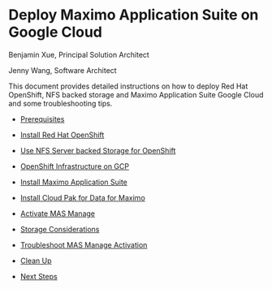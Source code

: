 # Deploy Maximo Application Suite on Google Cloud

Benjamin Xue, Principal Solution Architect

Jenny Wang, Software Architect

This document provides detailed instructions on how to deploy Red Hat
OpenShift, NFS backed storage and Maximo Application Suite Google Cloud
and some troubleshooting tips.


- [Prerequisites](prerequisites.md)

- [Install Red Hat OpenShift](install-openshift.md)

- [Use NFS Server backed Storage for OpenShift](nfs-storage.md)

- [OpenShift Infrastructure on GCP](openshift-infrastructure-on-gcp.md)

- [Install Maximo Application Suite](install-maximo-application-suite.md)

- [Install Cloud Pak for Data for Maximo](create-database-for-maximo.md)

- [Activate MAS Manage](activate-mas-manage.md)

- [Storage Considerations](storage-considerations.md)

- [Troubleshoot MAS Manage Activation](troubleshoot-mas-manage-activation.md)

- [Clean Up](clean-up.md)

- [Next Steps](next-steps.md)


